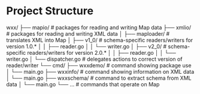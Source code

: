 # Project Structure

wxx/
├── mapio/                    # packages for reading and writing Map data
├── xmlio/                    # packages for reading and writing XML data
│   ├── maploader/            # translates XML into Map
│   ├── v1_0/                 # schema-specific readers/writers for version 1.0.*
│   │   ├── reader.go
│   │   └── writer.go
│   ├── v2_0/                 # schema-specific readers/writers for version 2.0.*
│   │   ├── reader.go
│   │   └── writer.go
│   └── dispatcher.go         # delegates actions to correct version of reader/writer
└── cmd/
    ├── wxxdemo/              # command showing package use
    │   └── main.go
    ├── wxxinfo/              # command showing information on XML data
    │   └── main.go
    ├── wxxschema/            # command to extract schema from XML data
    │   └── main.go
    └── ...                   # commands that operate on Map

